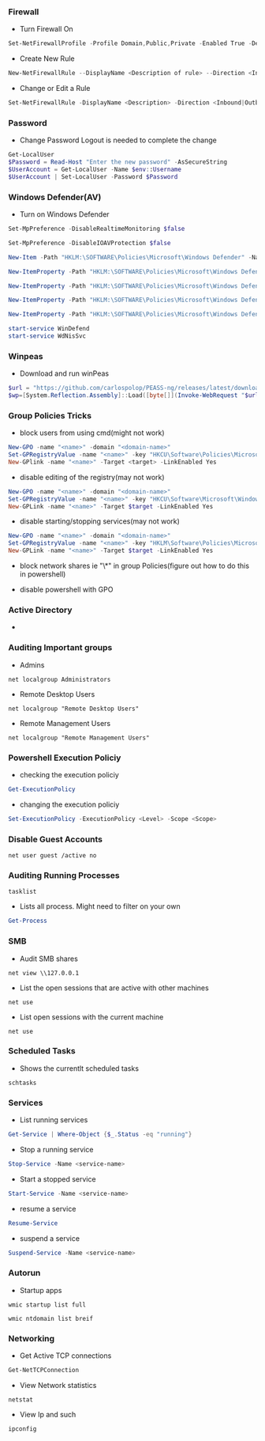 
### Firewall
 - Turn Firewall On
```powershell
Set-NetFirewallProfile -Profile Domain,Public,Private -Enabled True -DefaultInboundAction Block -DefaultOutboundAction Allow -NotifyOnListen True -LogFileName %SystemRoot%\System32\LogFiles\Firewall\pfirewall.log
```
 - Create New Rule
 ```powershell
New-NetFirewallRule --DisplayName <Description of rule> --Direction <Inbound|Outbound> --LocalPort <port number> --Action <Allow|Block> 
 ```

 - Change or Edit a Rule
 ```powershell
Set-NetFirewallRule -DisplayName <Description> -Direction <Inbound|Outbound> -LocalPort <LocalPort> -Action <Allow|Block>
 ```

### Password
 - Change Password
Logout is needed to complete the change

```powershell
Get-LocalUser
$Password = Read-Host "Enter the new password" -AsSecureString
$UserAccount = Get-LocalUser -Name $env::Username
$UserAccount | Set-LocalUser -Password $Password
```

### Windows Defender(AV)
- Turn on Windows Defender
```powershell
Set-MpPreference -DisableRealtimeMonitoring $false

Set-MpPreference -DisableIOAVProtection $false

New-Item -Path "HKLM:\SOFTWARE\Policies\Microsoft\Windows Defender" -Name "Real-Time Protection" -Force

New-ItemProperty -Path "HKLM:\SOFTWARE\Policies\Microsoft\Windows Defender\Real-Time Protection" -Name "DisableBehaviorMonitoring" -Value 0 -PropertyType DWORD -Force

New-ItemProperty -Path "HKLM:\SOFTWARE\Policies\Microsoft\Windows Defender\Real-Time Protection" -Name "DisableOnAccessProtection" -Value 0 -PropertyType DWORD -Force

New-ItemProperty -Path "HKLM:\SOFTWARE\Policies\Microsoft\Windows Defender\Real-Time Protection" -Name "DisableScanOnRealtimeEnable" -Value 0 -PropertyType DWORD -Force

New-ItemProperty -Path "HKLM:\SOFTWARE\Policies\Microsoft\Windows Defender" -Name "DisableAntiSpyware" -Value 0 -PropertyType DWORD -Force

start-service WinDefend
start-service WdNisSvc	
```

### Winpeas

 - Download and run winPeas
```powershell 
$url = "https://github.com/carlospolop/PEASS-ng/releases/latest/download/winPEASany_ofs.exe"
$wp=[System.Reflection.Assembly]::Load([byte[]](Invoke-WebRequest "$url" -UseBasicParsing | Select-Object -ExpandProperty Content)); [winPEAS.Program]::Main("log")
```

### Group Policies Tricks

 - block users from using cmd(might not work)
```powershell
New-GPO -name "<name>" -domain "<domain-name>"
Set-GPRegistryValue -name "<name>" -key "HKCU\Software\Policies\Microsoft\Windows\System" -ValueName "<name>" -type Dword -value 00000002
New-GPlink -name "<name>" -Target <target> -LinkEnabled Yes
```
 - disable editing of the registry(may not work)
```powershell
New-GPO -name "<name>" -domain "<domain-name>"
Set-GPRegistryValue -name "<name>" -key "HKCU\Software\Microsoft\Windows\CurrentVersion\Policies\System" -ValueName "<name>" -type Dword -value 00000002
New-GPLink -name "<name>" -Target $target -LinkEnabled Yes
```

 - disable starting/stopping services(may not work)
```powershell
New-GPO -name "<name>" -domain "<domain-name>"
Set-GPRegistryValue -name "<name>" -key "HKLM\Software\Policies\Microsoft\Windows\Task Scheduler5.0" -ValueName "<name>" -type Dword -value 00000004
New-GPLink -name "<name>" -Target $target -LinkEnabled Yes
```

 - block network shares ie "\\*" in group Policies(figure out how to do this in powershell)

 - disable powershell with GPO

### Active Directory

 - 


### Auditing Important groups

  - Admins

```
net localgroup Administrators
```

  - Remote Desktop Users

```
net localgroup "Remote Desktop Users"
```

  - Remote Management Users

```
net localgroup "Remote Management Users"
```

### Powershell Execution Policiy

  - checking the execution policiy
```powershell
Get-ExecutionPolicy
```

  - changing the execution policiy
```powershell
Set-ExecutionPolicy -ExecutionPolicy <Level> -Scope <Scope>
```

### Disable Guest Accounts 

```
net user guest /active no
```

### Auditing Running Processes

```
tasklist
```

 - Lists all process. Might need to filter on your own

```powershell
Get-Process
```

### SMB

 - Audit SMB shares

```
net view \\127.0.0.1
```

 - List the open sessions that are active with other machines

```
net use
```

 - List open sessions with the current machine

```
net use
```

### Scheduled Tasks

 - Shows the currentlt scheduled tasks

```
schtasks
```

### Services

 - List running services

```powershell
Get-Service | Where-Object {$_.Status -eq "running"}
```

 - Stop a running service
```powershell
Stop-Service -Name <service-name>
```

 - Start a stopped service
```powershell
Start-Service -Name <service-name>
```

 - resume a service
```powershell
Resume-Service
```

 - suspend a service
```powershell
Suspend-Service -Name <service-name>
```

### Autorun

 - Startup apps

```
wmic startup list full
```

```
wmic ntdomain list breif
```

### Networking

 - Get Active TCP connections
```powershell
Get-NetTCPConnection
```

 - View Network statistics
```
netstat
```

 - View Ip and such
```
ipconfig
```

